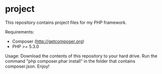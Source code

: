 project
=======

This repository contains project files for my PHP framework.

Requirements:
* Composer (http://getcomposer.org)
* PHP >= 5.3.0

Usage:
Download the contents of this repository to your hard drive.
Run the command "php composer.phar install" in the folder that contains composer.json.
Enjoy!

